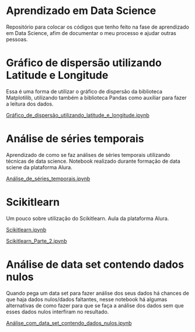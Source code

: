 # Aprendizado em Data Science 

Repositório para colocar os códigos que tenho feito na fase de aprendizado em Data Science, afim de documentar o meu processo e ajudar outras pessoas.

# Gráfico de dispersão utilizando Latitude e Longitude

Essa é uma forma de utilizar o gráfico de dispersão da biblioteca Matplotilib, utilizando também a biblioteca Pandas como auxiliar para fazer a leitura dos dados. 

[Gráfico_de_dispersão_utilizando_latitude_e_longitude.ipynb](/Gráfico_de_dispersão_utilizando_latitude_e_longitude.ipynb)

# Análise de séries temporais

Aprendizado de como se faz análises de séries temporais utilizando técnicas de data science. Notebook realizado durante formação de data sciene da plataforma Alura.

[Análise_de_séries_temporais.ipynb](/Análise_de_séries_temporais.ipynb)

# Scikitlearn

Um pouco sobre utilização do Scikitlearn. Aula da plataforma Alura.

[Scikitlearn.ipynb](/Scikitlearn.ipynb)

[Scikitlearn_Parte_2.ipynb](/Scikitlearn_Parte_2.ipynb)

# Análise de data set contendo dados nulos 

Quando pega um data set para fazer análise dos seus dados há chances de que haja dados nulos/dados faltantes, nesse notebook há algumas alternativas de como fazer para que se faça a análise dos dados sem que esses dados nulos interfiram no resultado.

[Análise_com_data_set_contendo_dados_nulos.ipynb](/Análise_com_data_set_contendo_dados_nulos.ipynb)
